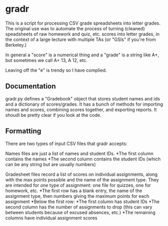 # gradr

This is a script for processing CSV grade spreadsheets into letter grades.
The original use was to automate the process of turning (cleaned) speadsheets of raw homework and quiz, etc. scores into letter grades, in the context of a large lecture with multiple TAs (or "GSIs" if you're from Berkeley.)

In general a "score" is a numerical thing and a "grade" is a string like A+, but sometimes we call A+ 13, A 12, etc.

Leaving off the "e" is trendy so I have complied.

## Documentation
gradr.py defines a "Gradebook" object that stores student names and ids and a dictionary of scores/grades.
It has a bunch of methods for importing names and scores, combining scores together, and exporting reports.
It shoudl be pretty clear if you look at the code.


## Formatting

There are two types of input CSV files that gradr accepts:

Names files are just a list of names and student IDs.
*The first column contains the names
*The second column contains the student IDs (which can be any string but are usually numbers)

Gradesheet files record a list of scores on individual assignments, along with the max points possible and the name of the assignment type.
They are intended for *one* type of assignment: one file for quizzes, one for homework, etc.
*The first row has a blank entry, the name of the assignment type, then numbers giving the maximum points for each assignment
*Below the first row:
  *The first column has student IDs
  *The second column has the number of assignments to drop (this can vary between students because of excused absences, etc.)
  *The remaining columns have individual assignment scores
